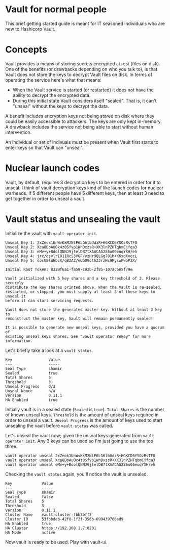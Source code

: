 # Vault for normal people

This brief getting started guide is meant for IT seasoned individuals who are
new to Hashicorp Vault.

# Concepts

Vault provides a means of storing secrets encrypted at rest (files on disk).
One of the benefits (or drawbacks depending on who you talk to), is that Vault
does not store the keys to decrypt Vault files on disk.  In terms of operating
the service here's what that means:

- When the Vault service is started (or restarted) it does not have the ability
  to decrypt the encrypted data.
- During this initial state Vault considers itself "sealed".  That is, it can't
  "unseal" without the keys to decrypt the data.

A benefit includes encryption keys not being stored on disk where they could be
easily accessible to attackers.  The keys are only kept in-memory.  A drawback
includes the service not being able to start without human intervention.

An individual or set of indivuals must be present when Vault first starts to
enter keys so that Vault can "unseal".

# Nuclear launch codes

Vault, by default, requires 3 decryption keys to be entered in order for it to
unseal.  I think of vault decryption keys kind of like launch codes for nuclear
warheads.  If 5 different people have 5 different keys, then at least 3 need to
get together in order to unseal a vault.

# Vault status and unsealing the vault

Initialize the vault with `vault operator init`.

```
Unseal Key 1: 2xZeok1UnWvKkM2NtP6LG6lbUdzR+HGKCD6YSOzRsTFO
Unseal Key 2: Xca8DoAuOx4z0Sfvp1WnDxzsR+XK3lnPZHTqbmCjfqa3
Unseal Key 3: eMv+y+BdolQNNJ9jtelDB7tXAACAG286u06euqYXH/eh
Unseal Key 4: jrc/dsvlrI011RcS3VGF/vzHr9QLGg781M+KKxdXvccL
Unseal Key 5: sosUElWEbzX/qBZAZ/eUGO9othZJrzHc9MyswPwoPZX/

Initial Root Token: 8329f6a1-fa59-c92b-2f85-107ac6e5f79e

Vault initialized with 5 key shares and a key threshold of 3. Please securely
distribute the key shares printed above. When the Vault is re-sealed,
restarted, or stopped, you must supply at least 3 of these keys to unseal it
before it can start servicing requests.

Vault does not store the generated master key. Without at least 3 key to
reconstruct the master key, Vault will remain permanently sealed!

It is possible to generate new unseal keys, provided you have a quorum of
existing unseal keys shares. See "vault operator rekey" for more information.
```

Let's briefly take a look at a `vault status`.

```
Key                Value
---                -----
Seal Type          shamir
Sealed             true
Total Shares       5
Threshold          3
Unseal Progress    0/3
Unseal Nonce       n/a
Version            0.11.1
HA Enabled         true
```

Initially vault is in a sealed state (`Sealed` is `true`).  `Total Shares` is
the number of known unseal keys.  `Threshold` is the amount of unseal keys
required in order to unseal a vault.  `Unseal Progress` is the amount of keys
used to start unsealing the vault before `vault status` was called.

Let's unseal the vault now; given the unseal keys generated from `vault operator
init`.  Any 3 keys can be used so I'm just going to use the top three.

```
vault operator unseal 2xZeok1UnWvKkM2NtP6LG6lbUdzR+HGKCD6YSOzRsTFO
vault operator unseal Xca8DoAuOx4z0Sfvp1WnDxzsR+XK3lnPZHTqbmCjfqa3
vault operator unseal eMv+y+BdolQNNJ9jtelDB7tXAACAG286u06euqYXH/eh
```

Checking the `vault status` again, you'll notice the vault is unsealed.

```
Key             Value
---             -----
Seal Type       shamir
Sealed          false
Total Shares    5
Threshold       3
Version         0.11.1
Cluster Name    vault-cluster-fbb7bff2
Cluster ID      53fbbdeb-42f8-1f2f-356b-699439760ed9
HA Enabled      true
HA Cluster      https://192.168.1.7:8201
HA Mode         active
```

Now vault is ready to be used.  Play with vault-ui.

